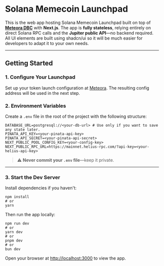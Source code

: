 # Solana Memecoin Launchpad

This is the web app hosting Solana Memecoin Launchpad built on top of [**Meteora DBC**](https://docs.meteora.ag/overview/products/dbc/1-what-is-dbc) with **Next.js**. The app is **fully stateless**, relying entirely on direct Solana RPC calls and the **Jupiter public API**—no backend required. All UI elements are built using shadcn/ui so it will be much easier for developers to adapt it to your own needs. 

---

## Getting Started

### 1. Configure Your Launchpad

Set up your token launch configuration at [Meteora](https://launch.meteora.ag/). The resulting config address will be used in the next step.

### 2. Environment Variables

Create a `.env` file in the root of the project with the following structure:

```
DATABASE_URL=postgresql://<your-db-url> # Use only if you want to save any state later.
PINATA_API_KEY=<your-pinata-api-key>
PINATA_API_SECRET=<your-pinata-api-secret>
NEXT_PUBLIC_POOL_CONFIG_KEY=<your-config-key>
NEXT_PUBLIC_RPC_URL=https://mainnet.helius-rpc.com/?api-key=<your-helius-api-key>
```

> ⚠️ **Never commit your `.env` file**—keep it private.

---

### 3. Start the Dev Server

Install dependencies if you haven't:

```
npm install
# or
yarn
```

Then run the app locally:

```
npm run dev
# or
yarn dev
# or
pnpm dev
# or
bun dev
```

Open your browser at [http://localhost:3000](http://localhost:3000) to view the app.

